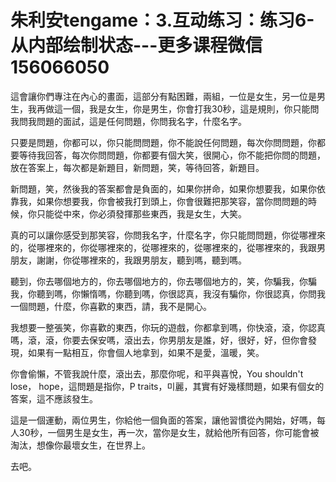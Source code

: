 # 朱利安tengame：3.互动练习：练习6-从内部绘制状态---更多课程微信156066050

這會讓你們專注在內心的畫面，這部分有點困難，兩組，一位是女生，另一位是男生，我再做這一個，我是女生，你是男生，你會打我30秒，這是規則，你只能問我問我問題的面試，這是任何問題，你問我名字，什麼名字。

只要是問題，你都可以，你只能問問題，你不能說任何問題，每次你問問題，你都要等待我回答，每次你問問題，你都要有個大笑，很開心，你不能把你問的問題，放在答案上，每次都是新題目，新問題，笑，等待回答，新題目。

新問題，笑，然後我的答案都會是負面的，如果你拼命，如果你想要我，如果你依靠我，如果你想要我，你會被我打到頭上，你會很難把那笑容，當你問問題的時候，你只能從中來，你必須發揮那些東西，我是女生，大笑。

真的可以讓你感受到那笑容，你問我名字，什麼名字，你只能問問題，你從哪裡來的，從哪裡來的，你從哪裡來的，從哪裡來的，從哪裡來的，從哪裡來的，我跟男朋友，謝謝，你從哪裡來的，我跟男朋友，聽到嗎，聽到嗎。

聽到，你去哪個地方的，你去哪個地方的，你去哪個地方的，笑，你騙我，你騙我，你聽到嗎，你懶惰嗎，你聽到嗎，你很認真，我沒有騙你，你很認真，你問我一個問題，什麼，你喜歡的東西，請，我不是開心。

我想要一整張笑，你喜歡的東西，你玩的遊戲，你都拿到嗎，你快滾，滾，你認真嗎，滾，滾，你要去保安嗎，滾出去，你男朋友是誰，好，很好，好，但你會發現，如果有一點相互，你會個人地拿到，如果不是愛，溫暖，笑。

你會偷懶，不管我說什麼，滾出去，那麼你呢，和平與喜悅，You shouldn't lose， hope，這問題是指你，P traits，미麗，其實有好幾樣問題，如果有個女的答案，這不應該發生。

這是一個運動，兩位男生，你給他一個負面的答案，讓他習慣從內開始，好嗎，每人30秒，一個男生是女生，再一次，當你是女生，就給他所有回答，你可能會被淘汰，想像你最壞女生，在世界上。

去吧。